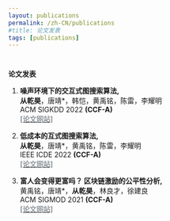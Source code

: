 ```yaml
---
layout: publications
permalink: /zh-CN/publications
#title: 论文发表 
tags: [publications]
---
```


<h4 style="margin-bottom:0px;padding-top:20px;">论文发表</h4>

<ul style="padding-left:0px;">
<ol>

<li>	    
<p>
<b>噪声环境下的交互式图搜索算法,</b>
<br> <b>从乾昊</b>，唐靖*，韩恺，黄禹铭，陈雷，李耀明<br>
ACM SIGKDD 2022 <b>(CCF-A)</b> <br><a href="https://dl.acm.org/doi/10.1145/3534678.3539267" target="_blank"> <font color="#8F959A"> <b>[论文网站]</b> </font></a>
</p>	    
</li>

<li>	    
<p>
<b>低成本的互式图搜索算法,</b>
<br> <b>从乾昊</b>，唐靖*，黄禹铭，陈雷，李耀明<br>
IEEE ICDE 2022 <b>(CCF-A)</b> <br><a href="https://doi.org/10.1109/ICDE53745.2022.00091" target="_blank"> <font color="#8F959A"> <b>[论文网站]</b> </font></a>
</p>	    
</li>

<li>	    
<p>
<b>富人会变得更富吗？ 区块链激励的公平性分析,</b>
<br> 黄禹铭，唐靖*，<b>从乾昊</b>，林良才，徐建良<br>
ACM SIGMOD 2021 <b>(CCF-A)</b> <br><a href="https://dl.acm.org/doi/10.1145/3448016.3457285" target="_blank"> <font color="#8F959A"> <b>[论文网站]</b> </font></a>
</p>	    
</li>

</ol>
</ul>